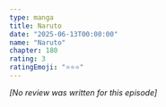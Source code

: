 ```yaml
---
type: manga
title: Naruto
date: "2025-06-13T00:00:00"
name: "Naruto"
chapter: 180
rating: 3
ratingEmoji: "⭐️⭐️⭐️"
---
```


_[No review was written for this episode]_
